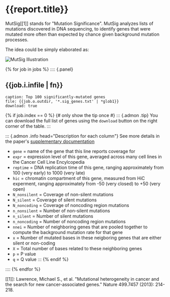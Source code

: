 # {{report.title}}

MutSig[[1]] stands for "Mutation Significance".
MutSig analyzes lists of mutations discovered in DNA sequencing,
to identify genes that were mutated more often than expected by chance
given background mutation processes.

The idea could be simply elaborated as:

![MutSig Illustration](http://www.broadinstitute.org/cancer/cga/sites/default/files/data/tools/mutsig/mutsig_fig1.PNG)

{% for job in jobs %}
:::: {.panel}
## {{job.i.infile | fn}}

```table
caption: Top 100 significantly-mutated genes
file: {{job.o.outdir, '*.sig_genes.txt' | *glob1}}
download: true
```

{%  if job.index == 0 %}
{#  only show the tip once #}
::: {.admon .tip}
You can download the full list of genes using the `download` button on the right corner of the table.
:::

::: {.admon .info head="Description for each column"}
See more details in the paper's [supplementary documentation](https://static-content.springer.com/esm/art%3A10.1038%2Fnature12213/MediaObjects/41586_2013_BFnature12213_MOESM255_ESM.pdf)

- `gene` = name of the gene that this line reports coverage for
- `expr` = expression level of this gene, averaged across many cell lines in
the Cancer Cell Line Encylcopedia
- `reptime` = DNA replication time of this gene, ranging approximately
from 100 (very early) to 1000 (very late)
- `hic` = chromatin compartment of this gene, measured from HiC experment, ranging approximately from -50 (very closed) to +50 (very
open)
- `N_nonsilent` = Coverage of non-silent mutations
- `N_silent` = Coverage of silent mutations
- `N_noncoding` = Coverage of noncoding region mutations
- `n_nonsilent` = Number of non-silent mutations
- `n_silent` = Number of silent mutations
- `n_noncoding` = Number of noncoding region mutations
- `nnei` = Number of neighboring genes that are pooled together to compute the background mutation rate for that gene
- `x` = Number of mutated bases in these neigboring genes that are either silent or non-coding
- `X` = Total number of bases related to these neighboring genes
- `p` = P value
- `q` = Q value
:::
{%  endif %}


::::
{% endfor %}


[[1]]: Lawrence, Michael S., et al. "Mutational heterogeneity in cancer and the search for new cancer-associated genes." Nature 499.7457 (2013): 214-218.
